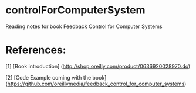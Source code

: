 # controlForComputerSystem
Reading notes for book Feedback Control for Computer Systems

# References:
[1] [Book introduction] (http://shop.oreilly.com/product/0636920028970.do)

[2] [Code Example coming with the book] (https://github.com/oreillymedia/feedback_control_for_computer_systems)

